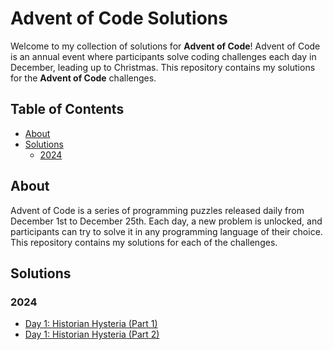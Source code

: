 # Advent of Code Solutions

Welcome to my collection of solutions for **Advent of Code**! Advent of Code is an annual event where participants solve
coding challenges each day in December, leading up to Christmas. This repository contains my solutions for the 
**Advent of Code** challenges.

## Table of Contents

- [About](#about)
- [Solutions](#solutions)
  - [2024](src/2024)

## About

Advent of Code is a series of programming puzzles released daily from December 1st to December 25th. Each day, a new 
problem is unlocked, and participants can try to solve it in any programming language of their choice. This repository 
contains my solutions for each of the challenges.

## Solutions

### 2024
- [Day 1: Historian Hysteria (Part 1)](src/2024/day1/part1.py)
- [Day 1: Historian Hysteria (Part 2)](src/2024/day1/part2.py)

[//]: # (- [Day 3: Title of the Puzzle]&#40;2024/day3.md&#41;)
[//]: # (- ...)
